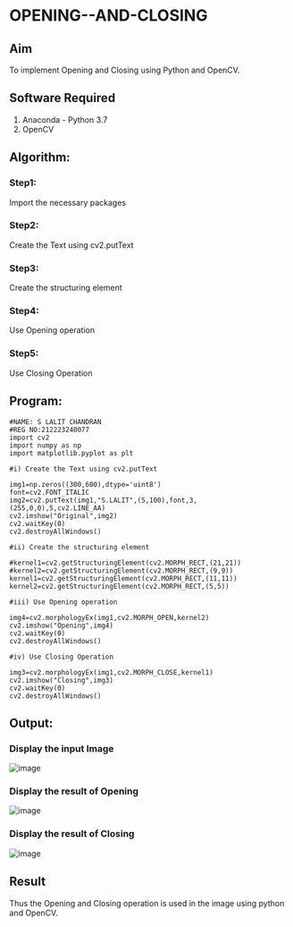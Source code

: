 # OPENING--AND-CLOSING
## Aim
To implement Opening and Closing using Python and OpenCV.

## Software Required
1. Anaconda - Python 3.7
2. OpenCV
## Algorithm:
### Step1:
Import the necessary packages


### Step2:
Create the Text using cv2.putText

### Step3:
Create the structuring element

### Step4:
Use Opening operation

### Step5:
Use Closing Operation

 
## Program:
```
#NAME: S LALIT CHANDRAN
#REG NO:212223240077
import cv2
import numpy as np
import matplotlib.pyplot as plt

#i) Create the Text using cv2.putText

img1=np.zeros((300,600),dtype='uint8')
font=cv2.FONT_ITALIC
img2=cv2.putText(img1,"S.LALIT",(5,100),font,3,(255,0,0),5,cv2.LINE_AA)
cv2.imshow("Original",img2)
cv2.waitKey(0)
cv2.destroyAllWindows()

#ii) Create the structuring element

#kernel1=cv2.getStructuringElement(cv2.MORPH_RECT,(21,21))
#kernel2=cv2.getStructuringElement(cv2.MORPH_RECT,(9,9))
kernel1=cv2.getStructuringElement(cv2.MORPH_RECT,(11,11))
kernel2=cv2.getStructuringElement(cv2.MORPH_RECT,(5,5))

#iii) Use Opening operation

img4=cv2.morphologyEx(img1,cv2.MORPH_OPEN,kernel2)
cv2.imshow("Opening",img4)
cv2.waitKey(0)
cv2.destroyAllWindows()

#iv) Use Closing Operation

img3=cv2.morphologyEx(img1,cv2.MORPH_CLOSE,kernel1)
cv2.imshow("Closing",img3)
cv2.waitKey(0)
cv2.destroyAllWindows()
```
## Output:

### Display the input Image
![image](https://github.com/user-attachments/assets/a69c2a99-e959-4e9f-b916-bfb89595492b)



### Display the result of Opening
![image](https://github.com/user-attachments/assets/3988535d-f931-43d2-9e0a-1dde5f9d01d8)




### Display the result of Closing
![image](https://github.com/user-attachments/assets/8c42af0b-7528-4267-92f3-26659185ceb2)





## Result
Thus the Opening and Closing operation is used in the image using python and OpenCV.
